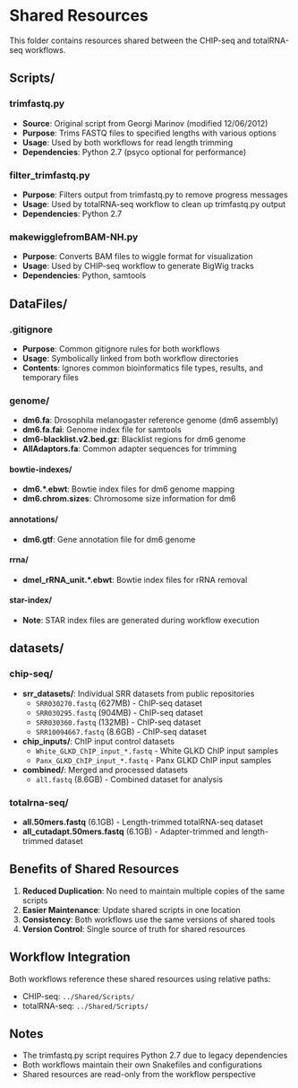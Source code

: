 # Shared Resources

This folder contains resources shared between the CHIP-seq and totalRNA-seq workflows.

## Scripts/

### trimfastq.py
- **Source**: Original script from Georgi Marinov (modified 12/06/2012)
- **Purpose**: Trims FASTQ files to specified lengths with various options
- **Usage**: Used by both workflows for read length trimming
- **Dependencies**: Python 2.7 (psyco optional for performance)

### filter_trimfastq.py
- **Purpose**: Filters output from trimfastq.py to remove progress messages
- **Usage**: Used by totalRNA-seq workflow to clean up trimfastq.py output
- **Dependencies**: Python 2.7

### makewigglefromBAM-NH.py
- **Purpose**: Converts BAM files to wiggle format for visualization
- **Usage**: Used by CHIP-seq workflow to generate BigWig tracks
- **Dependencies**: Python, samtools

## DataFiles/

### .gitignore
- **Purpose**: Common gitignore rules for both workflows
- **Usage**: Symbolically linked from both workflow directories
- **Contents**: Ignores common bioinformatics file types, results, and temporary files

### genome/
- **dm6.fa**: Drosophila melanogaster reference genome (dm6 assembly)
- **dm6.fa.fai**: Genome index file for samtools
- **dm6-blacklist.v2.bed.gz**: Blacklist regions for dm6 genome
- **AllAdaptors.fa**: Common adapter sequences for trimming

#### bowtie-indexes/
- **dm6.*.ebwt**: Bowtie index files for dm6 genome mapping
- **dm6.chrom.sizes**: Chromosome size information for dm6

#### annotations/
- **dm6.gtf**: Gene annotation file for dm6 genome

#### rrna/
- **dmel_rRNA_unit.*.ebwt**: Bowtie index files for rRNA removal

#### star-index/
- **Note**: STAR index files are generated during workflow execution

## datasets/

### chip-seq/
- **srr_datasets/**: Individual SRR datasets from public repositories
  - `SRR030270.fastq` (627MB) - ChIP-seq dataset
  - `SRR030295.fastq` (904MB) - ChIP-seq dataset  
  - `SRR030360.fastq` (132MB) - ChIP-seq dataset
  - `SRR10094667.fastq` (8.6GB) - ChIP-seq dataset
- **chip_inputs/**: ChIP input control datasets
  - `White_GLKD_ChIP_input_*.fastq` - White GLKD ChIP input samples
  - `Panx_GLKD_ChIP_input_*.fastq` - Panx GLKD ChIP input samples
- **combined/**: Merged and processed datasets
  - `all.fastq` (8.6GB) - Combined dataset for analysis

### totalrna-seq/
- **all.50mers.fastq** (6.1GB) - Length-trimmed totalRNA-seq dataset
- **all_cutadapt.50mers.fastq** (6.1GB) - Adapter-trimmed and length-trimmed dataset

## Benefits of Shared Resources

1. **Reduced Duplication**: No need to maintain multiple copies of the same scripts
2. **Easier Maintenance**: Update shared scripts in one location
3. **Consistency**: Both workflows use the same versions of shared tools
4. **Version Control**: Single source of truth for shared resources

## Workflow Integration

Both workflows reference these shared resources using relative paths:
- CHIP-seq: `../Shared/Scripts/`
- totalRNA-seq: `../Shared/Scripts/`

## Notes

- The trimfastq.py script requires Python 2.7 due to legacy dependencies
- Both workflows maintain their own Snakefiles and configurations
- Shared resources are read-only from the workflow perspective
